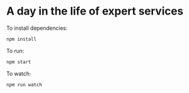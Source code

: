 # A day in the life of expert services

To install dependencies:

```bash
npm install
```

To run:

```bash
npm start
```

To watch:

```bash
npm run watch
```
